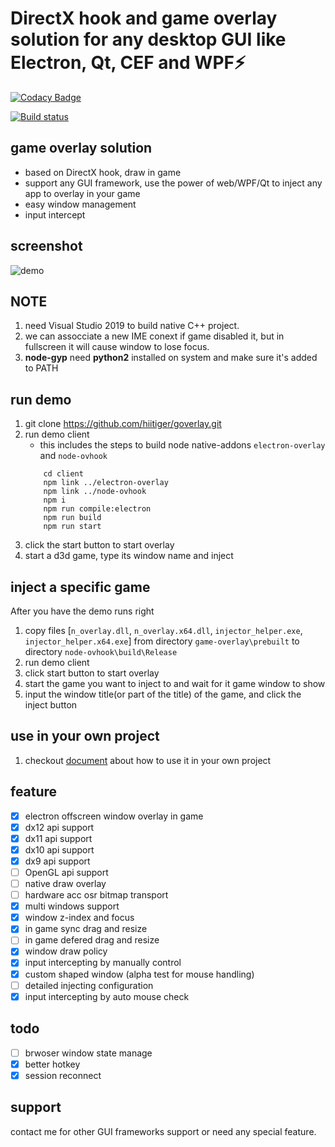 # DirectX hook and game overlay solution for any desktop GUI like Electron, Qt, CEF and WPF⚡

[![Codacy Badge](https://app.codacy.com/project/badge/Grade/4fe290657a91448caecaa5583c84b9d1)](https://www.codacy.com/gh/hiitiger/goverlay/dashboard?utm_source=github.com&utm_medium=referral&utm_content=hiitiger/goverlay&utm_campaign=Badge_Grade)

[![Build status](https://ci.appveyor.com/api/projects/status/sgi7go37f72f52a5?svg=true)](https://ci.appveyor.com/project/hiitiger/goverlay)

## game overlay solution 
* based on DirectX hook, draw in game
* support any GUI framework, use the power of web/WPF/Qt to inject any app to overlay in your game
* easy window management
* input intercept

## screenshot

![demo](https://raw.githubusercontent.com/hiitiger/goverlay/master/screenshot/gelectron3.gif)

## NOTE

1. need Visual Studio 2019 to build native C++ project.
2. we can assocciate a new IME conext if game disabled it, but in fullscreen it will cause window to lose focus.
3. **node-gyp** need **python2** installed on system and make sure it's added to PATH

## run demo

1. git clone https://github.com/hiitiger/goverlay.git
2. run demo client
   - this includes the steps to build node native-addons `electron-overlay` and `node-ovhook`
   ```
       cd client
       npm link ../electron-overlay
       npm link ../node-ovhook
       npm i
       npm run compile:electron
       npm run build
       npm run start
   ```
3. click the start button to start overlay
4. start a d3d game, type its window name and inject

## inject a specific game

After you have the demo runs right

1.  copy files [`n_overlay.dll`, `n_overlay.x64.dll`, `injector_helper.exe`, `injector_helper.x64.exe`] from directory `game-overlay\prebuilt` to directory `node-ovhook\build\Release`
2.  run demo client
3.  click start button to start overlay
4.  start the game you want to inject to and wait for it game window to show
5.  input the window title(or part of the title) of the game, and click the inject button

## use in your own project

1. checkout [document](https://github.com/hiitiger/gelectron/blob/master/doc/doc.md) about how to use it in your own project

## feature

- [x] electron offscreen window overlay in game
- [x] dx12 api support
- [x] dx11 api support
- [x] dx10 api support
- [x] dx9 api support
- [ ] OpenGL api support
- [ ] native draw overlay
- [ ] hardware acc osr bitmap transport
- [x] multi windows support
- [x] window z-index and focus
- [x] in game sync drag and resize
- [ ] in game defered drag and resize
- [x] window draw policy
- [x] input intercepting by manually control
- [x] custom shaped window (alpha test for mouse handling)
- [ ] detailed injecting configuration
- [x] input intercepting by auto mouse check

## todo

- [ ] brwoser window state manage
- [x] better hotkey
- [x] session reconnect

## support
contact me for other GUI frameworks support or need any special feature.
